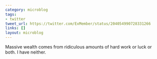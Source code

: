 ```yaml
---
category: microblog
tags:
- twitter
tweet_url: https://twitter.com/ExMember/status/204054990728331266
links: []
layout: microblog
---
```

Massive wealth comes from ridiculous amounts of hard work or luck or both. I have neither.
